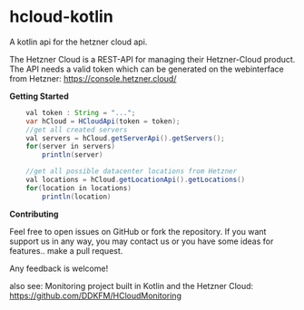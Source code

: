 # hcloud-kotlin
A kotlin api for the hetzner cloud api.

The Hetzner Cloud is a REST-API for managing their Hetzner-Cloud product. 
The API needs a valid token which can be generated on the webinterface from Hetzner:
https://console.hetzner.cloud/

**Getting Started**
```java
    val token : String = "...";
    var hCloud = HCloudApi(token = token);
    //get all created servers
    val servers = hCloud.getServerApi().getServers();
    for(server in servers)
        println(server)

    //get all possible datacenter locations from Hetzner
    val locations = hCloud.getLocationApi().getLocations()
    for(location in locations)
        println(location)
```

**Contributing**

Feel free to open issues on GitHub or fork the repository. If you want support us in any way, you may contact us or you have some ideas for features.. make a pull request. 

Any feedback is welcome!

also see: 
Monitoring project built in Kotlin and the Hetzner Cloud: https://github.com/DDKFM/HCloudMonitoring
